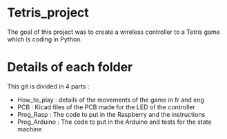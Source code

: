 # Tetris_project

The goal of this project was to create a wireless controller to a Tetris game which is coding in Python.

# Details of each folder

This git is divided in 4 parts :

  - How_to_play : details of the movements of the game in fr and eng
  - PCB : Kicad files of the PCB made for the LED of the controller
  - Prog_Rasp : The code to put in the Raspberry and the instructions
  - Prog_Arduino : The code to put in the Arduino and tests for the state machine
